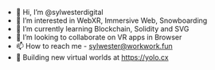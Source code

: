 - 👋 Hi, I’m @sylwesterdigital
- 👀 I’m interested in WebXR, Immersive Web, Snowboarding
- 🌱 I’m currently learning Blockchain, Solidity and SVG
- 💞️ I’m looking to collaborate on VR apps in Browser
- 📫 How to reach me - sylwester@workwork.fun
- 🧊 Building new virtual worlds at https://yolo.cx

<!---
sylwesterdigital/sylwesterdigital is a ✨ special ✨ repository because its `README.md` (this file) appears on your GitHub profile.
You can click the Preview link to take a look at your changes.
--->

